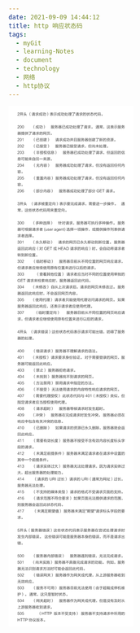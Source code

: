 ```yaml
---
date: 2021-09-09 14:44:12
title: http 响应状态码
tags:
  - myGit
  - learning-Notes
  - document
  - technology
  - 网络
  - http协议
---
```


![http响应状态码](/images/http响应状态码.jpg)
